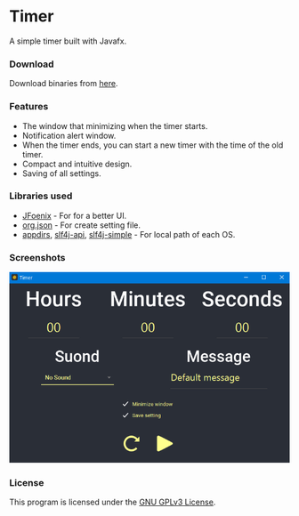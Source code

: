 # Timer
A simple timer built with Javafx.

### Download

Download binaries from [here](https://github.com/christianrocchetti/Timer/releases).

### Features

- The window that minimizing when the timer starts.
- Notification alert window. 
- When the timer ends, you can start a new timer with the time of the old timer.
- Compact and intuitive design.
- Saving of all settings.


### Libraries used

- [JFoenix]( https://github.com/jfoenixadmin/JFoenix ) - For for a better UI.
- [org.json](https://mvnrepository.com/artifact/org.json/json) - For create setting file.
- [appdirs](https://mvnrepository.com/artifact/net.harawata/appdirs/1.0.3), [slf4j-api](https://mvnrepository.com/artifact/org.slf4j/slf4j-api), [slf4j-simple](https://mvnrepository.com/artifact/org.slf4j/slf4j-simple) - For local path of each OS.


### Screenshots

![Screenshot 1](https://raw.githubusercontent.com/christianrocchetti/Timer/master/screenshots/Screen1.png?token=AI6H3LOAIQ4BBXQ42K5EUIS6LQPSE)

### License

This program is licensed under the [GNU GPLv3 License](https://github.com/dubbadhar/gramophy/blob/master/license.txt). 